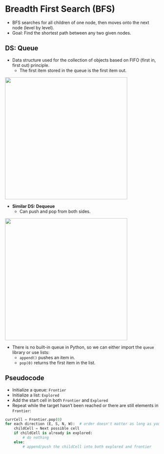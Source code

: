 # Breadth First Search (BFS)

- BFS searches for all children of one node, then moves onto the next node (level by level).
- Goal: Find the shortest path between any two given nodes.

## DS: Queue

- Data structure used for the collection of objects based on FIFO (first in, first out) principle.
    - The first item stored in the queue is the first item out.
    
<img src="./images/queue" width="400" />

- **Similar DS: Dequeue**
    - Can push and pop from both sides.
    
<img src="./images/dequeue" width="400" />

- There is no built-in queue in Python, so we can either import the `queue` library or use lists:
    - `append()` pushes an item in.
    - `pop(0)` returns the first item in the list.

## Pseudocode

- Initialize a queue: `Frontier`
- Initialize a list: `Explored`
- Add the start cell in both `Frontier` and `Explored`
- Repeat while the target hasn’t been reached or there are still elements in `Frontier`:

```python
currCell = Frontier.pop(0)
for each direction (E, S, N, W):  # order doesn't matter as long as you add all applicable paths
    childCell = Next possible cell
    if childCell is already in explored:
        # do nothing
    else:
        # append/push the childCell into both explored and frontier
